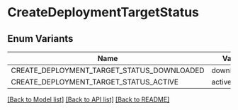 # CreateDeploymentTargetStatus

## Enum Variants

| Name | Value |
|---- | -----|
| CREATE_DEPLOYMENT_TARGET_STATUS_DOWNLOADED | downloaded |
| CREATE_DEPLOYMENT_TARGET_STATUS_ACTIVE | active |


[[Back to Model list]](../README.md#documentation-for-models) [[Back to API list]](../README.md#documentation-for-api-endpoints) [[Back to README]](../README.md)


